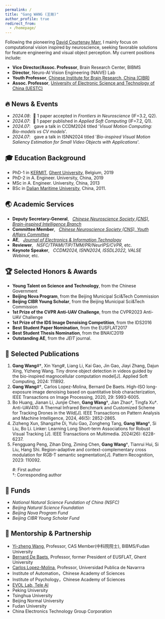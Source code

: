 ```yaml
---
permalink: /
title: "Gang WANG (王剛)"
author_profile: true
redirect_from: 
  - /homepage/
---
```


Following the pioneering [David Courtenay Marr](https://en.wikipedia.org/wiki/David_Marr_(neuroscientist)), I mainly focus on computational vision inspired by neuroscience, seeking favorable solutions for feature engineering and visual object perception.
My current positions include:

* **Vice Director/Assoc. Professor**, Brain Research Center, BIBMS
* **Director**,                       Neuro-AI Vision Engineering (NAIVE) Lab
* **Youth Professor**,                [Chinese Institute for Brain Research, China (CIBR)](https://en.cibr.ac.cn/)
* **Assoc. Professor**,               [University of Electronic Science and Technology of China (UESTC)](https://en.uestc.edu.cn/)


🔥 News & Events
-
* *2024.08*: &nbsp;🎉 1 paper accepted in *Frontiers in Neuroscience* (IF=3.2, Q2).
* *2024.07*: &nbsp;🎊 1 paper published in *Applied Soft Computing* (IF=7.2, Q1).
* *2024.07*: &nbsp; gave a talk in CCDM2024 titled '*Visual Motion Computing: Bio-models vs CV models*'.
* *2024.07*: &nbsp; gave a talk in ISNN2024 titled '*Bio-inspired Visual Motion Saliency Estimation for Small Video Objects with Applications*'.


🎓 Education Background
-
* PhD-1 in [KERMIT](https://kermit.ugent.be/ "KERMIT"), [Ghent University](https://en.wikipedia.org/wiki/Ghent_University), Belgium, 2019
* PhD-2 in A. Engineer. University, China, 2019
* MSc in A. Engineer. University, China, 2013
* BSc in [Dalian Maritime University](https://en.wikipedia.org/wiki/Dalian_Maritime_University), China, 2011.



🌏 Academic Services
-
* **Deputy Secretary-General**, &nbsp; *[Chinese Neuroscience Society (CNS)](https://www.cns.org.cn/en/)*, *[Brain-inspired Intelligence Branch](https://www.cns.org.cn/about_02_society_24.html)*
* **Committee Member**, &nbsp; [*Chinese Neuroscience Society (CNS), Youth Affairs Committee*](https://www.cns.org.cn/about_02_committee_03.html)
* **AE**, &nbsp; [*Journal of Electronics & Information Technology*](https://jeit.ac.cn/indexen.htm)
* **Reviewer**, &nbsp; *NSFC/TPAMI/TIP/TMM/PR/NeurIPS/CVPR*, etc.
* **Keynote Speaker**, &nbsp; *CCDM2024, ISNN2024, ISSDL2022, VALSE Webinar,* etc.


🏆 Selected Honors & Awards
-
* **Young Talent on Science and Technology**, from the Chinese Government
* **Beijing Nova Program**, from the Beijing Municipal Sci&Tech Commission
* **Beijing CIBR Young Scholar**, from the Beijing Municipal Sci&Tech Commission
* **1st Prize of the CVPR Anti-UAV Challenge**,  from the CVPR2023 Anti-UAV Challenge
* **1st Prize of the IDS Image Denoising Competition**, from the IDS2016
* **Best Student Paper Nomination**, from the EUSFLAT2017
* **Best Student Thesis Nomination**, from the BNAIC2019
* **Outstanding AE**, from the *JEIT* journal.

📝 Selected Publications
-
1. **Gang Wang**#†, Xin Yang#, Liang Li, Kai Gao, Jin Gao, Jiayi Zhang, Dajun Xing, Yizheng Wang. Tiny drone object detection in videos guided by the bio-inspired magnocellular computation model[J]. Applied Soft Computing, 2024: 111892.  
2. **Gang Wang**#†, Carlos Lopez-Molina, Bernard De Baets. High-ISO long-exposure image denoising based on quantitative blob characterization, IEEE Transactions on Image Processing, 2020, 29: 5993-6005.
3. Bo Huang, Jianan Li, Junjie Chen, **Gang Wang**†,  Jian Zhao†, Tingfa Xu†. Anti-UAV410: A Thermal Infrared Benchmark and Customized Scheme for Tracking Drones in the Wild[J]. IEEE Transactions on Pattern Analysis and Machine Intelligence, 2024, 46(5): 2852-2865.
4. Zizheng Xun, Shangzhe Di, Yulu Gao, Zongheng Tang, **Gang Wang**†, Si Liu, Bo Li. Linker: Learning Long Short-term Associations for Robust Visual Tracking [J]. IEEE Transactions on Multimedia. 2024(26): 6228-6237.
5. Fengguang Peng, Zihan Ding, Ziming Chen, **Gang Wang**†, Tianrui Hui, Si Liu, Hang Shi. Region-adaptive and context-complementary cross modulation for RGB-T semantic segmentation[J]. Pattern Recognition, 2023: 110092. 

&nbsp; &nbsp; &nbsp; #: First author  
&nbsp; &nbsp; &nbsp; †: Corresponding author


🏦 Funds
-
* *National Natural Science Fundation of China (NSFC)*
* *Beijing Natural Science Foundation* 
* *Beijing Nova Program Fund*
* *Beijing CIBR Young Scholar Fund*


🤝 Mentorship & Partnership
-
* [Yi-zheng Wang](https://casad.cas.cn/ysxx2022/ysmd/smkx/202201/t20220111_4821762.html), Professor, CAS Member(中科院院士), BIBMS/Fudan University
* [Bernard De Baets](https://ai.ugent.be/people/BernardDeBaets.en.html), Professor, former President of EUSFLAT, Ghent University
* [Carlos Lopez-Molina](https://www.unavarra.es/pdi?uid=810097&dato=tutorias), Professor, Universidad Publica de Navarrra
* Institute of Automation，Chinese Academy of Sciences
* Institute of Psychology，Chinese Academy of Sciences
* [EVOL Lab, Tele AI](https://zhaoj9014.github.io/)
* Peking University
* Tsinghua University
* Beijing Normal University
* Fudan University
* China Electronics Technology Group Corporation
